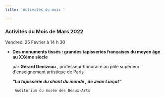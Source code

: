 ```yaml
---
title: 'Activités du mois '

---
```

### Activités du Mois de Mars 2022  

Vendredi 25 Février à 14 h 30

* **Des monuments tissés : grandes tapisseries françaises du moyen âge au XXème siècle**

  par **Gérard Denizeau** , professeur honoraire au pôle supérieur d'enseignement artistique de Paris

  **_"La tapisserie du chant du monde , de Jean Lurçat"_**

       Auditorium du musée des Beaux-Arts 